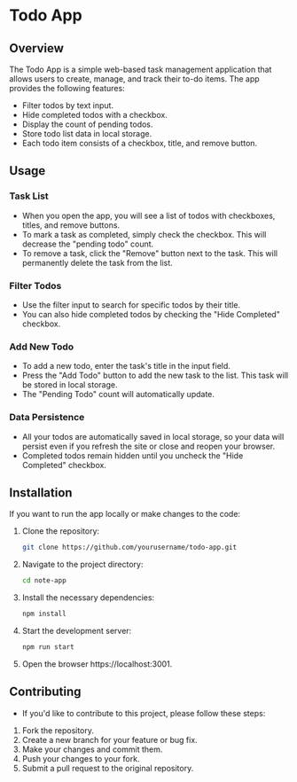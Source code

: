 # Todo App

## Overview

The Todo App is a simple web-based task management application that allows users to create, manage, and track their to-do items. The app provides the following features:

- Filter todos by text input.
- Hide completed todos with a checkbox.
- Display the count of pending todos.
- Store todo list data in local storage.
- Each todo item consists of a checkbox, title, and remove button.

## Usage

### Task List

- When you open the app, you will see a list of todos with checkboxes, titles, and remove buttons.
- To mark a task as completed, simply check the checkbox. This will decrease the "pending todo" count.
- To remove a task, click the "Remove" button next to the task. This will permanently delete the task from the list.

### Filter Todos

- Use the filter input to search for specific todos by their title.
- You can also hide completed todos by checking the "Hide Completed" checkbox.

### Add New Todo

- To add a new todo, enter the task's title in the input field.
- Press the "Add Todo" button to add the new task to the list. This task will be stored in local storage.
- The "Pending Todo" count will automatically update.

### Data Persistence

- All your todos are automatically saved in local storage, so your data will persist even if you refresh the site or close and reopen your browser.
- Completed todos remain hidden until you uncheck the "Hide Completed" checkbox.

## Installation

If you want to run the app locally or make changes to the code:

1. Clone the repository:

   ```bash
   git clone https://github.com/yourusername/todo-app.git
2. Navigate to the project directory:
   ```bash
   cd note-app
3. Install the necessary dependencies:
   ```bash
   npm install
4. Start the development server:
   ```bash
   npm run start
7. Open the browser https://localhost:3001.

## Contributing
- If you'd like to contribute to this project, please follow these steps:

1. Fork the repository.
2. Create a new branch for your feature or bug fix.
3. Make your changes and commit them.
4. Push your changes to your fork.
5. Submit a pull request to the original repository.

